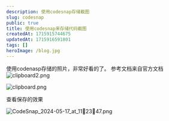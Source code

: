 ```yaml
---
description: 使用codesnap存储截图
slug: codesnap
public: true
title: 使用codesnap来存储代码截图
createdAt: 1715915744675
updatedAt: 1715916591801
tags: []
heroImage: /blog.jpg
---
```

使用codenasp存储的照片，非常好看的了。
参考文档来自官方文档
![clipboard2.png](/posts/codesnap_clipboard2-png.png)


![clipboard.png](/posts/codesnap_clipboard-png.png)

查看保存的效果

![CodeSnap_2024-05-17_at_112347.png](/posts/codesnap_code-snap-2024-05-17-at-11-23-47-png.png)
